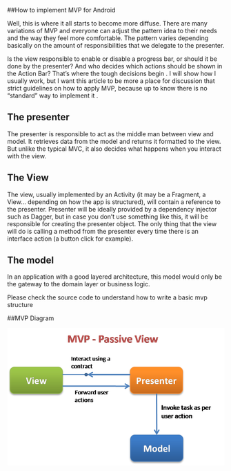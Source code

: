 ##How to implement MVP for Android

Well, this is where it all starts to become more diffuse. There are many variations of MVP and everyone can adjust the pattern idea to ​​their needs and the way they feel more comfortable. The pattern varies depending basically on the amount of responsibilities that we delegate to the presenter.

Is the view responsible to enable or disable a progress bar, or should it be done by the presenter? And who decides which actions should be shown in the Action Bar? That’s where the tough decisions begin . I will show how I usually work, but I want this article to be more a place for discussion that strict guidelines on how to apply MVP, because up to know there is no “standard” way to implement it .


## The presenter

The presenter is responsible to act as the middle man between view and model. It retrieves data from the model and returns it formatted to the view. But unlike the typical MVC, it also decides what happens when you interact with the view.

## The View

The view, usually implemented by an Activity (it may be a Fragment, a View… depending on how the app is structured), will contain a reference to the presenter. Presenter will be ideally provided by a dependency injector such as Dagger, but in case you don’t use something like this, it will be responsible for creating the presenter object. The only thing that the view will do is calling a method from the presenter every time there is an interface action (a button click for example).

## The model

In an application with a good layered architecture, this model would only be the gateway to the domain layer or business logic.


Please check the source code to understand how to write a basic mvp structure

##MVP Diagram

<p><a href="https://raw.githubusercontent.com/rameshvoltella/AndroidEssentials/master/ModelViewPresenter/img/mvp.png" target="_blank"><img src="https://raw.githubusercontent.com/rameshvoltella/AndroidEssentials/master/ModelViewPresenter/img/mvp.png" alt="Screenshot" style="max-width:100%;"></a></p>
